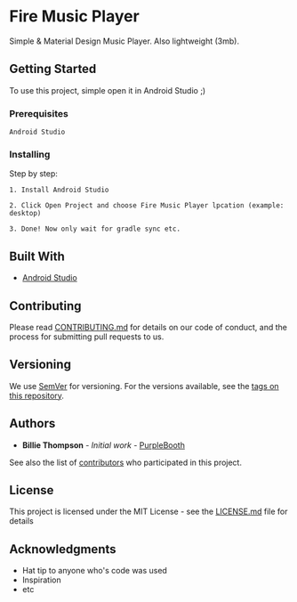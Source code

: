 
 # Fire Music Player

Simple & Material Design Music Player. Also lightweight (3mb).

## Getting Started

To use this project, simple open it in Android Studio ;)

### Prerequisites

```
Android Studio
```

### Installing

Step by step:

```
1. Install Android Studio
```

```
2. Click Open Project and choose Fire Music Player lpcation (example: desktop)
```

```
3. Done! Now only wait for gradle sync etc.
```
## Built With

* [Android Studio](https://developer.android.com/studio/index.html) 

## Contributing

Please read [CONTRIBUTING.md](https://gist.github.com/PurpleBooth/b24679402957c63ec426) for details on our code of conduct, and the process for submitting pull requests to us.

## Versioning

We use [SemVer](http://semver.org/) for versioning. For the versions available, see the [tags on this repository](https://github.com/your/project/tags). 

## Authors

* **Billie Thompson** - *Initial work* - [PurpleBooth](https://github.com/PurpleBooth)

See also the list of [contributors](https://github.com/your/project/contributors) who participated in this project.

## License

This project is licensed under the MIT License - see the [LICENSE.md](LICENSE.md) file for details

## Acknowledgments

* Hat tip to anyone who's code was used
* Inspiration
* etc
